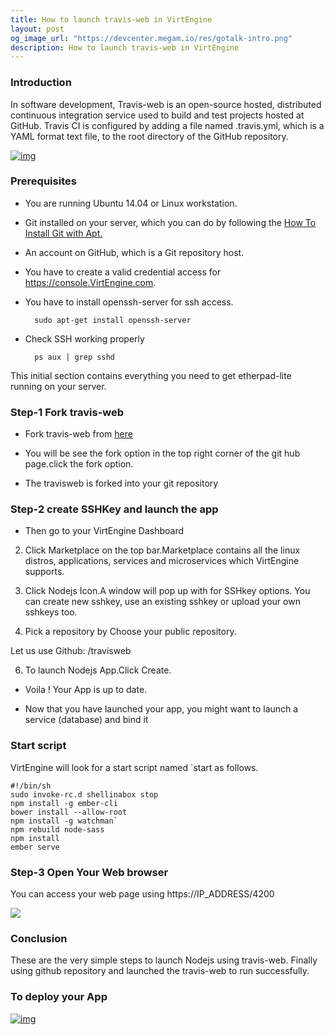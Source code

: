 ```yaml
---
title: How to launch travis-web in VirtEngine
layout: post
og_image_url: "https://devcenter.megam.io/res/gotalk-intro.png"
description: How to launch travis-web in VirtEngine
---
```

### Introduction
In software development, Travis-web is an open-source hosted, distributed continuous integration service used to build and test projects hosted at GitHub. Travis CI is configured by adding a file named .travis.yml, which is a YAML format text file, to the root directory of the GitHub repository.

[![img](https://devcenter.megam.io/content/images/2016/05/DEPLOY-TO-MEGAM-AFRICA-BIG1-4.png)](https://console.VirtEngine.com)


### Prerequisites

* You are running Ubuntu 14.04 or Linux workstation.

* Git installed on your server, which you can do by following the [How To Install Git with Apt.](https://www.digitalocean.com/community/tutorials/how-to-install-git-on-ubuntu-14-04)

* An account on GitHub, which is a Git repository host.

* You have to create a valid credential access for https://console.VirtEngine.com.

* You have to install openssh-server for ssh access.

		sudo apt-get install openssh-server

* Check SSH working properly

		ps aux | grep sshd
This initial section contains everything you need to get etherpad-lite running on your server.

### Step-1 Fork travis-web
* Fork travis-web
from [here](https://github.com/verticeapps/node_travisweb.git)

* You will be see the fork option in the top right corner of the git hub page.click the fork option.

* The travisweb is forked into your git repository

### Step-2 create SSHKey and launch the app
* Then go to your VirtEngine Dashboard

2. Click Marketplace on the top bar.Marketplace contains all the linux distros, applications, services and microservices which VirtEngine supports.

3. Click Nodejs Icon.A window will pop up with for SSHkey options. You can create new sshkey, use an existing sshkey or upload your own sshkeys too.

5. Pick a repository by Choose your public repository.

  Let us use Github: <mygithubid>/travisweb

6.	To launch Nodejs App.Click Create.

* Voila ! Your App is up to date.

* Now that you have launched your app, you might want to launch a service (database) and bind it

### Start script
VirtEngine will look for a start script named `start as follows.

	#!/bin/sh
 	sudo invoke-rc.d shellinabox stop
    npm install -g ember-cli
 	bower install --allow-root
 	npm install -g watchman`
 	npm rebuild node-sass
 	npm install
 	ember serve


### **Step-3 Open Your Web browser**
You can access your web page using https://IP_ADDRESS/4200

![](https://devcenter.megam.io/content/images/2016/05/Screenshot-from-2016-05-27-15-16-35.png)








### Conclusion

These are the very simple steps to launch Nodejs using travis-web. Finally using github repository and launched the travis-web to run successfully.

### To deploy your App 
[![img](https://devcenter.megam.io/content/images/2016/05/DEPLOY-TO-MEGAM-AFRICA-BIG1-4.png)](https://console.VirtEngine.com)
